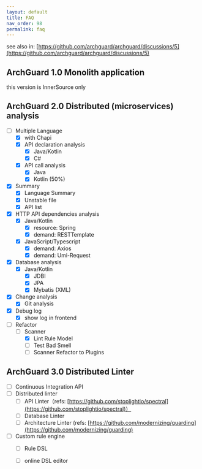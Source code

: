 ```yaml
---
layout: default
title: FAQ
nav_order: 98
permalink: faq
---
```


see also in: [https://github.com/archguard/archguard/discussions/5](https://github.com/archguard/archguard/discussions/5)

## ArchGuard 1.0 Monolith application

this version is InnerSource only

## ArchGuard 2.0 Distributed (microservices) analysis

- [ ] Multiple Language
    - [x] with Chapi
    - [x] API declaration analysis
        - [x] Java/Kotlin
        - [x] C#
    - [x] API call analysis
        - [x] Java
        - [x] Kotlin (50%)
- [x] Summary
    - [x] Language Summary
    - [x] Unstable file
    - [x] API list
- [x] HTTP API dependencies analysis
    - [x] Java/Kotlin
        - [x] resource: Spring
        - [x] demand: RESTTemplate
    - [x] JavaScript/Typescript
        - [x] demand: Axios
        - [x] demand: Umi-Request
- [x] Database analysis
    - [x] Java/Kotlin
        - [x] JDBI
        - [x] JPA
        - [x] Mybatis (XML)
- [x] Change analysis
    - [x] Git analysis
- [x] Debug log
    - [x] show log in frontend
- [ ] Refactor
    - [ ] Scanner
        - [x] Lint Rule Model
        - [ ] Test Bad Smell
        - [ ] Scanner Refactor to Plugins

## ArchGuard 3.0 Distributed Linter

- [ ] Continuous Integration API
- [ ] Distributed linter
    - [ ] API Linter（refs: [https://github.com/stoplightio/spectral](https://github.com/stoplightio/spectral)）
    - [ ] Database Linter
    - [ ] Architecture Linter (refs: [https://github.com/modernizing/guarding](https://github.com/modernizing/guarding)
- [ ] Custom rule engine
    - [ ] Rule DSL
    - [ ] online DSL editor

